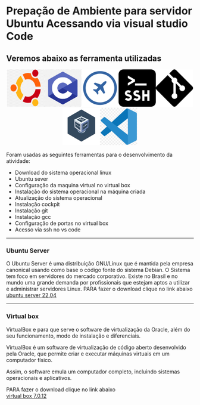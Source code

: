 # Prepação de Ambiente para servidor Ubuntu Acessando via visual studio Code

## Veremos abaixo as ferramenta utilizadas

<p align=center>
<img src=ubuntulogo.png width=100 height=100><img src=clogo.png width=100 height=100><img src=cockpitlogo.png width=100 height=100><img src=sshlogo.png width=100 height=100><img   src=gitlogo.png width=100 height=100><img src=VBlogo.png  width=100 height=100><img src=VScode.png width=100 height=100>
</p>

Foram usadas as seguintes ferramentas para o desenvolvimento da atividade:
 

- Download do sistema operacional linux
- Ubuntu sever
- Configuração da maquina virtual no virtual box
- Instalação do sistema operacional na máquina criada
- Atualização do sistema operacional
- Instalação cockpit
- Instalação git
- Instalação gcc
- Configuração de portas no virtual box
- Acesso via ssh no vs code
<hr>

### Ubuntu Server
O Ubuntu Server é uma distribuição GNU/Linux que é mantida pela empresa canonical usando como base o código  fonte do sistema Debian. O Sistema tem foco em  servidores do mercado  corporativo. Existe no Brasil e no mundo uma grande demanda por profissionais que  estejam aptos a utilizar e administrar servidores Linux.
PARA fazer o download clique no link abaixo <br>
<a href="https://ubuntu.com/download/server">ubuntu server 22.04</a>
<hr>

### Virtual box

VirtualBox e para que serve o software de virtualização da Oracle, além do seu funcionamento, modo de instalação e diferenciais.

VirtualBox é um software de virtualização de código aberto desenvolvido pela Oracle, que permite criar e executar máquinas virtuais em um computador físico.

Assim, o software emula um computador completo, incluindo sistemas operacionais e aplicativos.

PARA fazer o download clique no link abaixo <br>
<a href="https://www.virtualbox.org/wiki/Downloads">virtual box  7.0.12</a>
